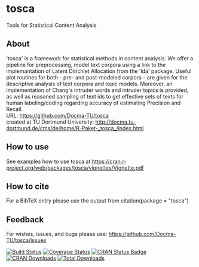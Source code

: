 # tosca
Tools for Statistical Content Analysis

## About
'tosca' is a framework for statistical methods in content analysis. We offer a pipeline for preprocessing, model text corpora using a link to the implemantation of Latent Dirichlet Allocation from the 'lda' package. Useful plot routines for both - pre- and post-modeled corpora - are given for the descriptive analysis of text corpora and topic models. Moreover, an implementation of Chang's intruder words and intruder topics is provided; as well as reasoned sampling of text ids to get effective sets of texts for human labeling/coding regarding accuracy of estimating Precision and Recall.  
URL: https://github.com/Docma-TU/tosca  
created at TU Dortmund University: http://docma.tu-dortmund.de/cms/de/home/R-Paket-_tosca_/index.html

## How to use
See examples how to use tosca at https://cran.r-project.org/web/packages/tosca/vignettes/Vignette.pdf

## How to cite
For a BibTeX entry please use the output from citation(package = "tosca")

## Feedback
For wishes, issues, and bugs please use: https://github.com/Docma-TU/tosca/issues

[![Build Status](https://travis-ci.org/Docma-TU/tosca.svg?branch=master)](https://travis-ci.org/Docma-TU/tosca) 
[![Coverage Status](https://coveralls.io/repos/github/Docma-TU/tosca/badge.svg?branch=master)](https://coveralls.io/github/Docma-TU/tosca?branch=master)
[![CRAN Status Badge](http://www.r-pkg.org/badges/version/tosca)](https://CRAN.R-project.org/package=tosca)
[![CRAN Downloads](http://cranlogs.r-pkg.org/badges/tosca)](https://CRAN.R-project.org/package=tosca)
[![Total Downloads](https://cranlogs.r-pkg.org/badges/grand-total/tosca?color=orange)](https://CRAN.R-project.org/package=tosca)
